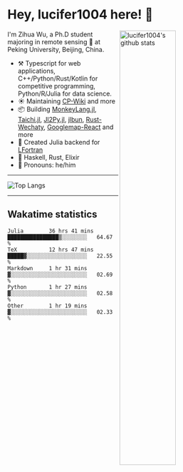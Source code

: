 # Hey, lucifer1004 here! :wave:

<img width="50%" align="right" alt="lucifer1004's github stats" src="https://github-readme-stats.vercel.app/api?username=lucifer1004&show_icons=true">

I'm Zihua Wu, a Ph.D student majoring in remote sensing :satellite: at Peking University, Beijing, China.

- :hammer_and_pick: Typescript for web applications, C++/Python/Rust/Kotlin for competitive programming, Python/R/Julia for data science.
- :sunny: Maintaining [CP-Wiki](https://cp-wiki.vercel.app) and more 
- :package: Building [MonkeyLang.jl](https://github.com/lucifer1004/MonkeyLang.jl), [Taichi.jl](https://github.com/lucifer1004/Taichi.jl), [Jl2Py.jl](https://github.com/lucifer1004/Jl2Py.jl), [jlbun](https://github.com/lucifer1004/jlbun), [Rust-Wechaty](https://github.com/wechaty/rust-wechaty), [Googlemap-React](https://github.com/googlemap-react/googlemap-react) and more
- :sparkler: Created Julia backend for [LFortran](https://github.com/lfortran/lfortran)
- :seedling: Haskell, Rust, Elixir
- :man: Pronouns: he/him

---

![Top Langs](https://github-readme-stats.vercel.app/api/top-langs/?username=lucifer1004&layout=compact)

---

## Wakatime statistics

<!--START_SECTION:waka-->

```text
Julia        36 hrs 41 mins  ████████████████▒░░░░░░░░   64.67 %
TeX          12 hrs 47 mins  █████▓░░░░░░░░░░░░░░░░░░░   22.55 %
Markdown     1 hr 31 mins    ▓░░░░░░░░░░░░░░░░░░░░░░░░   02.69 %
Python       1 hr 27 mins    ▓░░░░░░░░░░░░░░░░░░░░░░░░   02.58 %
Other        1 hr 19 mins    ▓░░░░░░░░░░░░░░░░░░░░░░░░   02.33 %
```

<!--END_SECTION:waka-->
